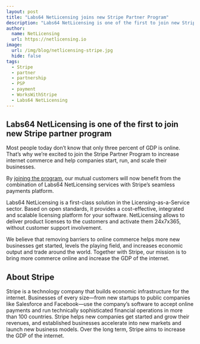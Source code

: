 ```yaml
---
layout: post
title: "Labs64 NetLicensing joins new Stripe Partner Program"
description: "Labs64 NetLicensing is one of the first to join new Stripe partner program"
author:
  name: NetLicensing
  url: https://netlicensing.io
image:
  url: /img/blog/netlicensing-stripe.jpg
  hide: false
tags:
  - Stripe
  - partner
  - partnership
  - PSP
  - payment
  - WorksWithStripe
  - Labs64 NetLicensing
---
```


## Labs64 NetLicensing is one of the first to join new Stripe partner program

Most people today don’t know that only three percent of GDP is online. That’s why we’re excited to join the Stripe Partner Program to increase internet commerce and help companies start, run, and scale their businesses.

By <a title="Stripe Partner Program" href="#" rel="nofollow">joining the program</a>, our mutual customers will now benefit from the combination of Labs64 NetLicensing services with Stripe’s seamless payments platform.

Labs64 NetLicensing is a first-class solution in the Licensing-as-a-Service sector. Based on open standards, it provides a cost-effective, integrated and scalable licensing platform for your software. NetLicensing allows to deliver product licenses to the customers and activate them 24x7x365, without customer support involvement.

We believe that removing barriers to online commerce helps more new businesses get started, levels the playing field, and increases economic output and trade around the world. Together with Stripe, our mission is to bring more commerce online and increase the GDP of the internet.

## About Stripe

Stripe is a technology company that builds economic infrastructure for the internet. Businesses of every size—from new startups to public companies like Salesforce and Facebook—use the company’s software to accept online payments and run technically sophisticated financial operations in more than 100 countries. Stripe helps new companies get started and grow their revenues, and established businesses accelerate into new markets and launch new business models. Over the long term, Stripe aims to increase the GDP of the internet.
